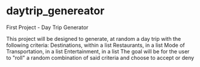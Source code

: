 # daytrip_genereator
First Project - Day Trip Generator

This project will be designed to generate, at random a day trip with the following criteria:
Destinations, within a list
Restaurants, in a list
Mode of Transportation, in a list
Entertainment, in a list
 The goal will be for the user to "roll" a random combination of said criteria and choose to accept or deny

